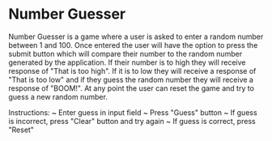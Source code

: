 # Number Guesser

Number Guesser is a game where a user is asked to enter a random number between 1 and 100. Once entered the user will have the option to press the submit button which will compare their number to the random number generated by the application. If their number is to high they will receive response of "That is too high". If it is to low they will receive a response of "That is too low" and if they guess the random number they will receive a response of "BOOM!". At any point the user can reset the game and try to guess a new random number.

Instructions:
~ Enter guess in input field
~ Press "Guess" button
~ If guess is incorrect, press "Clear" button and try again
~ If guess is correct, press "Reset"
